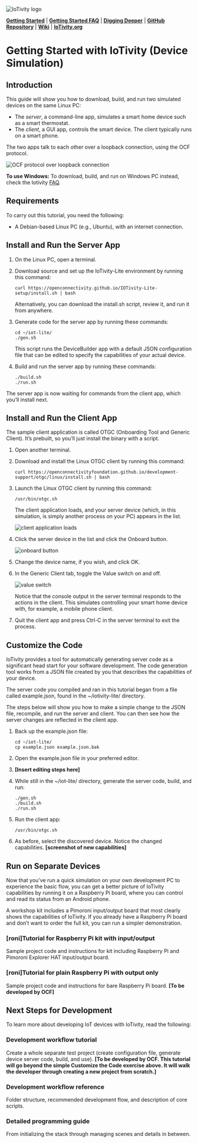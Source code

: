 ![IoTivity logo](/Images/IoTivity%20logo.png)

[**Getting Started**](gsg-home.md)   |   [**Getting Started FAQ**](getting-started-faq.md)   |   [**Digging Deeper**](digging-deeper.md)   |   [**GitHub Repository**](https://github.com/iotivity/iotivity-lite)   |   [**Wiki**](https://wiki.iotivity.org/start)   |   [**IoTivity.org**](https://iotivity.org)

# Getting Started with IoTivity (Device Simulation)

## Introduction

This guide will show you how to download, build, and run two simulated devices on the same Linux PC:

- The *server*, a command-line app, simulates a smart home device such as a smart thermostat.
- The *client*, a GUI app, controls the smart device. The client typically runs on a smart phone.

The two apps talk to each other over a loopback connection, using the OCF protocol. 

![OCF protocol over loopback connection](/Images/OCF%20protocol%20over%20loopback%20connection.png)

**To use Windows:** To download, build, and run on Windows PC instead, check the Iotivity [FAQ](https://wiki.iotivity.org/getting_started_troubleshooting_and_faq).

## Requirements

To carry out this tutorial, you need the following:

- A Debian-based Linux PC (e.g., Ubuntu), with an internet connection.

## Install and Run the Server App

1. On the Linux PC, open a terminal.

2. Download source and set up the IoTivity-Lite environment by running this command:

   ```
   curl https://openconnectivity.github.io/IOTivity-Lite-setup/install.sh | bash 
   ```

   Alternatively, you can download the install.sh script, review it, and run it from anywhere. 

3. Generate code for the server app by running these commands:

   ```
   cd ~/iot-lite/
   ./gen.sh
   ```

   This script runs the DeviceBuilder app with a default JSON configuration file that can be edited to specify the capabilities of your actual device.

4. Build and run the server app by running these commands:

   ```
   ./build.sh
   ./run.sh
   ```

The server app is now waiting for commands from the client app, which you’ll install next.

## Install and Run the Client App

The sample client application is called OTGC (Onboarding Tool and Generic Client). It’s prebuilt, so you’ll just install the binary with a script.

1. Open another terminal.

2. Download and install the Linux OTGC client by running this command:

   ```
   curl https://openconnectivityfoundation.github.io/development-support/otgc/linux/install.sh | bash
   ```

3. Launch the Linux OTGC client by running this command:

   ```
   /usr/bin/otgc.sh
   ```

   The client application loads, and your server device (which, in this simulation, is simply another process on your PC) appears in the list.

   ![client application loads](/Images/client%20application%20loads.png)

4. Click the server device in the list and click the Onboard button.

   ![onboard button](/Images/click%20the%20Onboard%20button.png)

6. Change the device name, if you wish, and click OK.

7. In the Generic Client tab, toggle the Value switch on and off. 

   ![value switch](/Images/toggle%20the%20Value%20switch%20on%20and%20off.png)

   Notice that the console output in the server terminal responds to the actions in the client. This simulates controlling your smart home device with, for example, a mobile phone client.

9. Quit the client app and press Ctrl-C in the server terminal to exit the process.

## Customize the Code

IoTivity provides a tool for automatically generating server code as a significant head start for your software development. The code generation tool works from a JSON file created by you that describes the capabilities of your device. 

The server code you compiled and ran in this tutorial began from a file called example.json, found in the ~/iotivity-lite/ directory.

The steps below will show you how to make a simple change to the JSON file, recompile, and run the server and client. You can then see how the server changes are reflected in the client app. 

1. Back up the example.json file:

   ```
   cd ~/iot-lite/ 
   cp example.json example.json.bak
   ```

2. Open the example.json file in your preferred editor. 

3. **[Insert editing steps here]**

4. While still in the ~/iot-lite/ directory, generate the server code, build, and run:

   ```
   ./gen.sh
   ./build.sh
   ./run.sh
   ```

5. Run the client app:

   ```
   /usr/bin/otgc.sh
   ```

6. As before, select the discovered device. Notice the changed capabilities.
   **[screenshot of new capabilities]**

## Run on Separate Devices

Now that you’ve run a quick simulation on your own development PC to experience the basic flow, you can get a better picture of IoTivity capabilities by running it on a Raspberry Pi board, where you can control and read its status from an Android phone. 

A workshop kit includes a Pimoroni input/output board that most clearly shows the capabilities of IoTivity. If you already have a Raspberry Pi board and don’t want to order the full kit, you can run a simpler demonstration.

### [roni]Tutorial for Raspberry Pi kit with input/output

Sample project code and instructions for kit including Raspberry Pi and Pimoroni Explorer HAT input/output board.

### [roni]Tutorial for plain Raspberry Pi with output only

Sample project code and instructions for bare Raspberry Pi board. **[To be developed by OCF]**

## Next Steps for Development

To learn more about developing IoT devices with IoTivity, read the following:

### Development workflow tutorial 

Create a whole separate test project (create configuration file, generate device server code, build, and use). **[To be developed by OCF. This tutorial will go beyond the simple Customize the Code exercise above. It will walk the developer through creating a new project from scratch.]**

### Development workflow reference

Folder structure, recommended development flow, and description of core scripts.

### Detailed programming guide

From initializing the stack through managing scenes and details in between.
